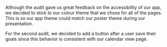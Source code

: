 Although the audit gave us great feedback on the accessibility of our app, we decided to 
stick to our colour theme that we chose for all of the pages. This is so our app theme
could match our poster theme during our presentation.

For the second audit, we decided to add a button after a user save their goals since
this behavior is consistent with our calendar view page.
